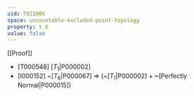 ```yaml
---
uid: T022806
space: uncountable-excluded-point-topology
property: t_6
value: false
---
```

[[Proof]]

* [T000548] [$T_1$|P000002]
* [I000152] ~[$T_6$|P000067] => (~[$T_1$|P000002] + ~[Perfectly Normal|P000015])

